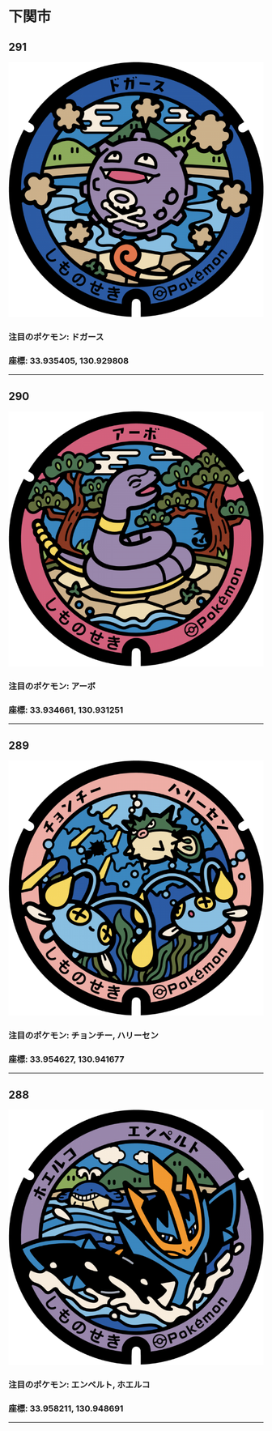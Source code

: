 # 下関市
## 291
![291](../../Images/291.png "291")
### 注目のポケモン: ドガース
### 座標: 33.935405, 130.929808
---
## 290
![290](../../Images/290.png "290")
### 注目のポケモン: アーボ
### 座標: 33.934661, 130.931251
---
## 289
![289](../../Images/289.png "289")
### 注目のポケモン: チョンチー, ハリーセン
### 座標: 33.954627, 130.941677
---
## 288
![288](../../Images/288.png "288")
### 注目のポケモン: エンペルト, ホエルコ
### 座標: 33.958211, 130.948691
---